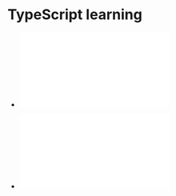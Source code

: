 # TypeScript learning
 
- ![What Is TypeScript  Why Should You Use It](./Docs/1%20-%20Getting%20Started/2%20-%20What%20Is%20TypeScript%20%20Why%20Should%20You%20Use%20It.md)

- ![Typescript Basics](./Docs/2%20-%20TypeScript%20Basics%20%20Basic%20Types/readme.md)
